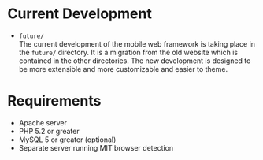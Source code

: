 # Current Development
* ``future/``  
The current development of the mobile web framework is taking place in the ``future/`` directory.
It is a migration from the old website which is contained in the other directories.  The new
development is designed to be more extensible and more customizable and easier to theme.


# Requirements
* Apache server
* PHP 5.2 or greater
* MySQL 5 or greater (optional)
* Separate server running MIT browser detection




